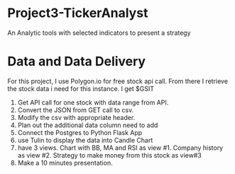 # Project3-TickerAnalyst
An Analytic tools with selected indicators to present a strategy 

# Data and Data Delivery
For this project, I use Polygon.io for free stock api call. From there I retrieve the stock data i need for this instance. I get $GSIT

1. Get API call for one stock with data range from API. 
2. Convert the JSON from GET call to csv.
3. Modify the csv with appropriate header. 
4. Plan out the additional data column need to add
5. Connect the Postgres to Python Flask App
6. use Tulin to display the data into Candle Chart
7. have 3 views. Chart with BB, MA and RSI as view #1. Company history as view #2. Strategy to make money from this stock as view#3
8. Make a 10 minutes presentation. 
